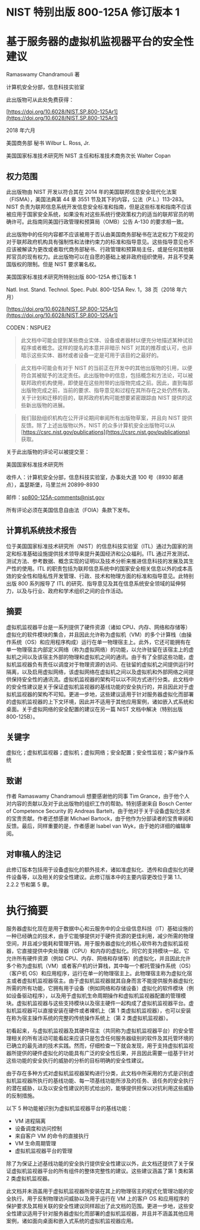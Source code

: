 # NIST 特别出版 800-125A 修订版本 1

# 基于服务器的虚拟机监视器平台的安全性建议

Ramaswamy Chandramouli 著

计算机安全分部，信息科技实验室

此出版物可从此处免费获得：

[https://doi.org/10.6028/NIST.SP.800-125Ar1](https://doi.org/10.6028/NIST.SP.800-125Ar1)

2018 年六月

美国商务部 秘书 Wilbur L. Ross, Jr.

美国国家标准技术研究所 NIST 主任和标准技术商务次长 Walter Copan

## 权力范围

此出版物由 NIST 开发以符合其在 2014 年的美国联邦信息安全现代化法案（FISMA），美国法典第 44 章 3551 节及其下的内容，公法（P.L.）113-283。NIST 负责为联邦信息系统开发信息安全标准和指南，但是这些标准和指南不应该被应用于国家安全系统，如果没有对这些系统行使政策权力的适当的联邦官员的明确许可。此指南同美国行政管理和预算局（OMB）公告 A-130 的要求相一致。

此出版物中的任何内容都不应该被用于否认由美国商务部秘书在法定权力下规定的对于联邦政府机构具有强制性和法律约束力的标准和指导意见。这些指导意见也不应该被解读为更改或者取代商务部秘书、行政管理和预算局主任，或是任何其他联邦官员的现有权力。此出版物可以在自愿的基础上被非政府组织使用，并且不受美国版权的限制。但是 NIST 要求署名权。

美国国家标准技术研究所特别出版 800-125A 修订版本 1

Natl. Inst. Stand. Technol. Spec. Publ. 800-125A Rev. 1，38 页（2018 年六月）

[https://doi.org/10.6028/NIST.SP.800-125Ar1](https://doi.org/10.6028/NIST.SP.800-125Ar1)

CODEN：NSPUE2

> 此文档中可能会提到某些商业实体、设备或者器材以便充分地描述某种试验程序或者概念。这样的提名的本意并非暗示 NIST 对其的推荐或认可，也非暗示这些实体、器材或者设备一定是可用于该目的之最好的。

> 此文档中可能会有对于 NIST 的当前正在开发中的其他出版物的引用，以便符合其被赋予的法定责任。此出版物中的信息，包括概念和方法论，可以被联邦政府机构使用，即使是在这些附带的出版物完成之前。因此，直到每部出版物完成之前，当前的要求、指导意见和过程在其所存在之处仍然有效。关于计划和迁移的目的，联邦政府机构可能想要紧密跟踪由 NIST 提供的这些新出版物的进展。

> 我们鼓励组织机构在公开评论期间审阅所有出版物草案，并且向 NIST 提供反馈。除了上述出版物以外，NIST 的众多计算机安全出版物可以从 [https://csrc.nist.gov/publications](https://csrc.nist.gov/publications) 获取。

关于此出版物的评论可以被提交至：

美国国家标准技术研究所

收件人：计算机安全分部，信息科技实验室，办事处大道 100 号（8930 邮递点），盖瑟斯堡，马里兰州 20899-8930

邮件：[sp800-125A-comments@nist.gov](mailto:sp800-125A-comments@nist.gov)

所有评论必须在美国信息自由法（FOIA）条款下发布。

## 计算机系统技术报告

位于美国国家标准技术研究所（NIST）的信息科技实验室（ITL）通过为国家的测定和标准基础设施提供技术领导来提升美国经济和公众福利。ITL 通过开发测试、测试方法、参考数据、概念实现的证明以及技术分析来推进信息科技的发展及其生产性的使用。ITL 的职责包括为联邦信息系统中的国家安全相关信息以外的成本高效的安全性和隐私性开发管理、行政、技术和物理方面的标准和指导意见。此特别出版 800 系列报导了 ITL 的研究、指导意见及其在信息系统安全领域的延伸努力，以及与行业、政府和学术组织之间的合作活动。

## 摘要

虚拟机监视器平台是一系列提供了硬件资源（诸如 CPU、内存、网络和存储等）虚拟化的软件模块的集合，并且因此允许称为虚拟机（VM）的多个计算栈（由操作系统（OS）和应用程序构成）运行在单一物理宿主上。此外，它还可能拥有在单一物理宿主内部定义网络（称为虚拟网络）的功能，以允许驻留在该宿主上的虚拟机之间以及该宿主外部的物理和虚拟机之间的通讯。由于有了全部这些功能，虚拟机监视器负有责任以调度对于物理资源的访问、在驻留的虚拟机之间提供运行时隔离，以及启用虚拟网络，该虚拟网络在虚拟机之间以及虚拟机和外部网络之间提供保持安全性的通讯流。虚拟机监视器的架构可以以不同方式进行分类。此文档中的安全性建议是关于保证虚拟机监视器的基线功能的安全执行的，并且因此对于虚拟机监视器的架构不可知。更进一步地，这些建议适用于针对服务器虚拟化而部署的虚拟机监视器的上下文环境，因此并不适用于其他应用案例，诸如嵌入式系统和桌面。关于虚拟网络的安全配置的建议在另一篇 NIST 文档中解决（特别出版 800-125B）。

## 关键字

虚拟化；虚拟机监视器；虚拟机；虚拟网络；安全配置；安全性监视；客户操作系统

## 致谢

作者 Ramaswamy Chandramouli 想要感谢他的同事 Tim Grance，由于他个人对内容的贡献以及对于此出版物的组织工作的帮助。特别感谢来自 Bosch Center of Competence Security 的 Andreas Bartelt，由于他对于关于设备虚拟化技术的宝贵贡献。作者还想感谢 Michael Bartock，由于他作为分部读者的宝贵审阅和反馈。最后，同样重要的是，作者感谢 Isabel van Wyk，由于她的详细的编辑审阅。

## 对审稿人的注记

此修订版本包括用于设备虚拟化的额外技术，诸如准虚拟化、透传和自虚拟化的硬件设备等，以及相关的安全性建议。此修订版本中的主要内容更改位于第 1.1、2.2.2 节和第 5 章。

# 执行摘要

服务器虚拟化现在是用于数据中心和云服务中的企业级信息科技（IT）基础设施的一种已经确立的技术，由于它能够提供对于硬件资源的更佳利用，减少所需的物理空间，并且减少能耗和管理开销。用于服务器虚拟化的核心软件称为虚拟机监视器，它直接提供中央处理器（CPU）和内存的虚拟化。同它的支持模块一起，它允许所有硬件资源（例如 CPU、内存、网络和存储等）的虚拟化，并且因此允许多个称为虚拟机（VM）或者客户机的计算栈，其中每一个都托管操作系统（OS）（客户机 OS）和应用程序，运行在单一的物理宿主上。此物理宿主称为虚拟化宿主或者虚拟机监视器宿主。由于虚拟机监视器就其自身而言不能提供服务器虚拟化所需的所有功能，它拥有用于设备（例如网络和存储设备）虚拟化的软件模块（例如设备驱动程序），以及用于虚拟机生命周期操作和虚拟机监视器配置的管理模块。虚拟机监视器与这些支持模块以及宿主硬件一起构成了虚拟机监视器平台。虚拟机监视器可以直接安装在硬件或者裸机上（第 1 类虚拟机监视器），也可以安装在称为宿主操作系统的完整的传统操作系统上（第 2 类虚拟机监视器）。

初看起来，与虚拟机监视器及其硬件宿主（共同称为虚拟机监视器平台）的安全管理相关的所有活动可能看起来应该只是包含任何服务器级别的软件及其托管环境的已确立的最先进的技术实践。然而，仔细检查一下就会发现，用于支持虚拟机监视器所提供的硬件虚拟化的功能具有广泛的安全性后果，并且因此需要一组基于针对这些功能的安全执行的威胁的分析的目标明确的安全性建议。

由于存在多种方式对虚拟机监视器架构进行分类，此文档中所采用的方式是识别虚拟机监视器所执行的基线功能、每一项基线功能所涉及的任务、该任务的安全执行的潜在威胁，以及以安全性建议的形式给出的，能够提供担保以对抗利用这些威胁的反制措施。

以下 5 种功能被识别为虚拟机监视器平台的基线功能：

* VM 进程隔离
* 设备调度和访问控制
* 来自客户 VM 的命令的直接执行
* VM 生命周期管理
* 虚拟机监视器平台的管理

除了为保证上述基线功能的安全执行提供安全性建议以外，此文档还提供了关于保证虚拟机监视器平台的所有组件的整体完整性的建议。这些建议涵盖了第 1 类和第 2 类虚拟机监视器。

此文档并未涵盖用于虚拟机监视器所安装在其上的物理宿主的程式化管理功能的安全执行。用于反制物理访问威胁以及用于运行在 VM 上的客户 OS 和应用程序的保护要求及其相关联的安全性建议同样超出了此文档的范围。更进一步地，这些安全性建议适用于针对服务器虚拟化而部署的虚拟机监视器，并且并不涵盖其他应用案例，诸如面向桌面和嵌入式系统的虚拟机监视器应用。

